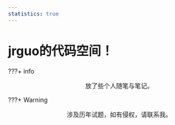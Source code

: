 ```yaml
---
statistics: true
---
```


# jrguo的代码空间！

???+ info 
    <center>放了些个人随笔与笔记。</center>

???+ Warning 
    <center>涉及历年试题，如有侵权，请联系我。</center>



